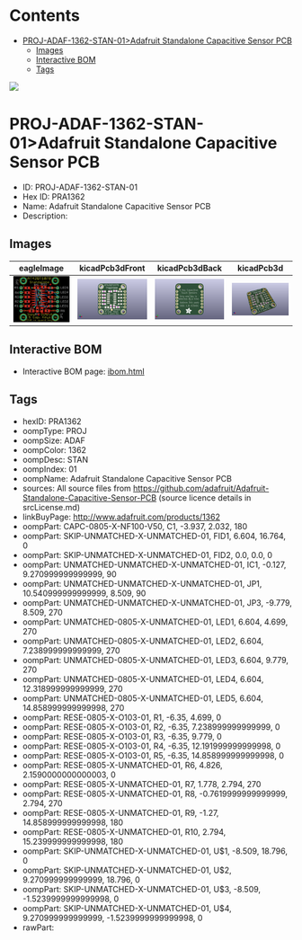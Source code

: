 



Contents
========

* [PROJ-ADAF-1362-STAN-01>Adafruit Standalone Capacitive Sensor PCB](#proj-adaf-1362-stan-01adafruit-standalone-capacitive-sensor-pcb)
	* [Images](#images)
	* [Interactive BOM](#interactive-bom)
	* [Tags](#tags)
  
![][im]
# PROJ-ADAF-1362-STAN-01>Adafruit Standalone Capacitive Sensor PCB

- ID: PROJ-ADAF-1362-STAN-01
- Hex ID: PRA1362
- Name: Adafruit Standalone Capacitive Sensor PCB
- Description: 

## Images
  
  

|eagleImage|kicadPcb3dFront|kicadPcb3dBack|kicadPcb3d|
| :---: | :---: | :---: | :---: |
|[![eagleImage](eagleImage_140.png)](eagleImage_600.png)|[![kicadPcb3dFront](kicadPcb3dFront_140.png)](kicadPcb3dFront_600.png)|[![kicadPcb3dBack](kicadPcb3dBack_140.png)](kicadPcb3dBack_600.png)|[![kicadPcb3d](kicadPcb3d_140.png)](kicadPcb3d_600.png)|

## Interactive BOM

- Interactive BOM page: [ibom.html](kicad/bom/ibom.html)

## Tags

- hexID: PRA1362
- oompType: PROJ
- oompSize: ADAF
- oompColor: 1362
- oompDesc: STAN
- oompIndex: 01
- oompName: Adafruit Standalone Capacitive Sensor PCB
- sources: All source files from https://github.com/adafruit/Adafruit-Standalone-Capacitive-Sensor-PCB (source licence details in srcLicense.md)
- linkBuyPage: http://www.adafruit.com/products/1362
- oompPart: CAPC-0805-X-NF100-V50, C1, -3.937, 2.032, 180
- oompPart: SKIP-UNMATCHED-X-UNMATCHED-01, FID1, 6.604, 16.764, 0
- oompPart: SKIP-UNMATCHED-X-UNMATCHED-01, FID2, 0.0, 0.0, 0
- oompPart: UNMATCHED-UNMATCHED-X-UNMATCHED-01, IC1, -0.127, 9.270999999999999, 90
- oompPart: UNMATCHED-UNMATCHED-X-UNMATCHED-01, JP1, 10.540999999999999, 8.509, 90
- oompPart: UNMATCHED-UNMATCHED-X-UNMATCHED-01, JP3, -9.779, 8.509, 270
- oompPart: UNMATCHED-0805-X-UNMATCHED-01, LED1, 6.604, 4.699, 270
- oompPart: UNMATCHED-0805-X-UNMATCHED-01, LED2, 6.604, 7.238999999999999, 270
- oompPart: UNMATCHED-0805-X-UNMATCHED-01, LED3, 6.604, 9.779, 270
- oompPart: UNMATCHED-0805-X-UNMATCHED-01, LED4, 6.604, 12.318999999999999, 270
- oompPart: UNMATCHED-0805-X-UNMATCHED-01, LED5, 6.604, 14.858999999999998, 270
- oompPart: RESE-0805-X-O103-01, R1, -6.35, 4.699, 0
- oompPart: RESE-0805-X-O103-01, R2, -6.35, 7.238999999999999, 0
- oompPart: RESE-0805-X-O103-01, R3, -6.35, 9.779, 0
- oompPart: RESE-0805-X-O103-01, R4, -6.35, 12.191999999999998, 0
- oompPart: RESE-0805-X-O103-01, R5, -6.35, 14.858999999999998, 0
- oompPart: RESE-0805-X-UNMATCHED-01, R6, 4.826, 2.1590000000000003, 0
- oompPart: RESE-0805-X-UNMATCHED-01, R7, 1.778, 2.794, 270
- oompPart: RESE-0805-X-UNMATCHED-01, R8, -0.7619999999999999, 2.794, 270
- oompPart: RESE-0805-X-UNMATCHED-01, R9, -1.27, 14.858999999999998, 180
- oompPart: RESE-0805-X-UNMATCHED-01, R10, 2.794, 15.239999999999998, 180
- oompPart: SKIP-UNMATCHED-X-UNMATCHED-01, U$1, -8.509, 18.796, 0
- oompPart: SKIP-UNMATCHED-X-UNMATCHED-01, U$2, 9.270999999999999, 18.796, 0
- oompPart: SKIP-UNMATCHED-X-UNMATCHED-01, U$3, -8.509, -1.5239999999999998, 0
- oompPart: SKIP-UNMATCHED-X-UNMATCHED-01, U$4, 9.270999999999999, -1.5239999999999998, 0
- rawPart: 



[im]: kicadPcb3d_450.png
